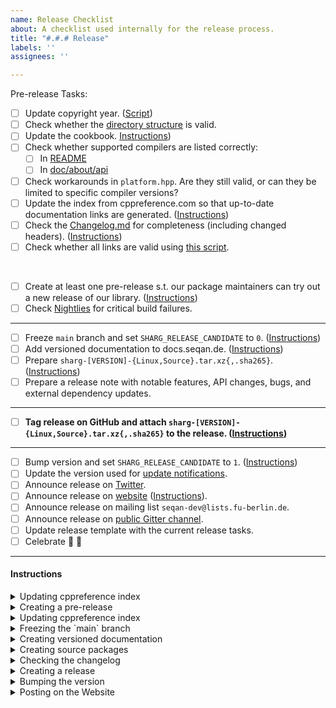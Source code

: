 ```yaml
---
name: Release Checklist
about: A checklist used internally for the release process.
title: "#.#.# Release"
labels: ''
assignees: ''

---
```


Pre-release Tasks:

- [ ] Update copyright year. ([Script](https://github.com/seqan/sharg-parser/blob/main/test/scripts/update_copyright.sh))
- [ ] Check whether the [directory structure](https://github.com/seqan/sharg-parser/blob/main/doc/setup/quickstart_cmake/index.md) is valid.
- [ ] Update the cookbook. [Instructions](#cookbook))
- [ ] Check whether supported compilers are listed correctly:
  - [ ] In [README](https://github.com/seqan/sharg-parser/blob/main/README.md)
  - [ ] In [doc/about/api](https://github.com/seqan/sharg-parser/blob/main/doc/about/api/index.md)
- [ ] Check workarounds in `platform.hpp`. Are they still valid, or can they be limited to specific compiler versions?
- [ ] Update the index from cppreference.com so that up-to-date documentation links are generated. ([Instructions](#cppreference))
- [ ] Check the [Changelog.md](https://github.com/seqan/sharg-parser/blob/main/CHANGELOG.md) for completeness (including changed headers). ([Instructions](#changelog))
- [ ] Check whether all links are valid using [this script](https://github.com/seqan/sharg-parser/blob/main/test/scripts/link_check.sh).
<br>

- [ ] Create at least one pre-release s.t. our package maintainers can try out a new release of our library. ([Instructions](#prerelease))
- [ ] Check [Nightlies](https://cdash.seqan.de/index.php?project=Sharg) for critical build failures.

---

- [ ] Freeze `main` branch and set `SHARG_RELEASE_CANDIDATE` to `0`. ([Instructions](#freeze))
- [ ] Add versioned documentation to docs.seqan.de. ([Instructions](#versioned-docs))
- [ ] Prepare `sharg-[VERSION]-{Linux,Source}.tar.xz{,.sha265}`. ([Instructions](#packaging))
- [ ] Prepare a release note with notable features, API changes, bugs, and external dependency updates.

---

- [ ] **Tag release on GitHub and attach `sharg-[VERSION]-{Linux,Source}.tar.xz{,.sha265}` to the release. ([Instructions](#release))**

---

- [ ] Bump version and set `SHARG_RELEASE_CANDIDATE` to `1`. ([Instructions](#version-bump))
- [ ] Update the version used for [update notifications](https://github.com/OpenMS/usage_plots/blob/master/seqan_versions.txt).
- [ ] Announce release on [Twitter](https://twitter.com/seqanlib).
- [ ] Announce release on [website](https://www.seqan.de) ([Instructions](#website-post)).
- [ ] Announce release on mailing list `seqan-dev@lists.fu-berlin.de`.
- [ ] Announce release on [public Gitter channel](https://gitter.im/seqan/Lobby).
- [ ] Update release template with the current release tasks.
- [ ] Celebrate :tada: :beer:

---

#### Instructions

<a name="cookbook"></a>
<details><summary>Updating cppreference index</summary><br>

Execute `/path/to/sharg/test/scripts/add_snippets_to_cookbook.sh`
Create a PR if there are any changes in the cookbook because new snippets have been added.

</details>
<a name="prerelease"></a>
<details><summary>Creating a pre-release</summary><br>

GitHub is not able to create annotated releases (https://github.com/seqan/product_backlog/issues/159), so we have to manually sign the release.
Make sure you have set up [signed commits](https://docs.github.com/en/authentication/managing-commit-signature-verification/signing-commits).
```bash
git checkout release-[VERSION]
git tag -s [VERSION]-rc.[RC] # e.g. 3.1.0-rc.1
git push upstream [VERSION]-rc.[RC]
```

You will need to provide a tag message. Since this is a pre-release, it can be as simple as `Tag 3.1.0-rc.1`.

Now follow the [packaging instructions](#packaging) to create `sharg-[VERSION]-rc.[RC]-{Linux,Source}.tar.xz{,.sha265}`.

Go to https://github.com/seqan/sharg-parser/releases and create a new release using the created tag and attach the source packages.

:warning: **Make sure to set the tick for "This is a pre-release"** :warning:

Once again, the release message can be simply something along the lines of:
```
This is the first release candidate for Sharg 1.0.0

You can find a list of changes in our [changelog](https://github.com/seqan/sharg-parser/blob/1.0.0/CHANGELOG.md).
```

Afterwards, bump the succeeding release candidate number in the `main`` branch: [include/sharg/version.hpp](https://github.com/seqan/sharg-parser/blob/1.0.0/include/sharg/version.hpp#L17-L22).

</details>
<a name="cppreference"></a>
<details><summary>Updating cppreference index</summary><br>

Check for [new releases](https://github.com/PeterFeicht/cppreference-doc/releases) and update the link and hash in [test/documentation/sharg-doxygen.cmake](https://github.com/seqan/sharg-parser/blob/1.0.0/test/documentation/sharg-doxygen.cmake#L55).
You can compute the hash via `wget -O- <link to html book> | sha256sum`.

</details>
<a name="freeze"></a>
<details><summary>Freezing the `main` branch</summary><br>

- Make sure all PRs that should be merged are merged.
- Set `SHARG_RELEASE_CANDIDATE` to `0` [include/sharg/version.hpp](https://github.com/seqan/sharg-parser/blob/1.0.0/include/sharg/version.hpp#L24).
- This should be the last commit before the release.

</details>
<a name="versioned-docs"></a>
<details><summary>Creating versioned documentation</summary><br>

1. Checkout the release tag and build documentation.
2. Create a `#.#.#` directory for the release in `/web/docs.seqan.de/htdocs/sharg/`
3. Copy everything from the build (`doc_usr/html/*`) into the `#.#.#` directory.
4. Alter the file `/web/docs.seqan.de/htdocs/sharg.html` with a link to the new documentation build.

</details>
<a name="packaging"></a>
<details><summary>Creating source packages</summary><br>

Use a new clone of the repository.
```bash
git clone https://github.com/seqan/sharg-parser.git
cd sharg-parser
git checkout release-[VERSION] # version/branch to pack

mkdir ../package-build
cd ../package-build

cmake ../sharg-parser # configure
cpack # builds binary package, e.g. sharg-[VERSION]-Linux.tar.xz{,.sha265}
cmake --build . --target package_source # builds source package, e.g. sharg-[VERSION]-Source.tar.xz{,.sha265}
```

</details>
<a name="changelog"></a>
<details><summary>Checking the changelog</summary><br>

- List all newly supported and dropped compilers.
- Check that all PR links are consistent, e.g., `[\#2](https://github.com/seqan/sharg-parser/pull/2)`:
  - Search `(\[\\#)(\d+)(\]\(.+?)(\d+)(\))` and replace `$1$2$3$2$5` (i.e., replace link issue-id by the displayed id).

</details>
<a name="release"></a>
<details><summary>Creating a release</summary><br>

GitHub is not able to create annotated releases (https://github.com/seqan/product_backlog/issues/159), so we have to manually sign the release.
Make sure you have set up [signed commits](https://docs.github.com/en/authentication/managing-commit-signature-verification/signing-commits).
```bash
git checkout release-[VERSION]
git tag -s [VERSION]
git push upstream [VERSION]
```

You will need to provide a tag message. We use the first sentences of the release note:

E.g. see previous tag messages (see https://github.com/seqan/sharg-parser/tags)
```
Sharg 1.0.0 Release

Sharg is awesome!
```

</details>
<a name="version-bump"></a>
<details><summary>Bumping the version</summary><br>

- Bump succeeding version number in the main branch: [include/sharg/version.hpp](https://github.com/seqan/sharg-parser/blob/1.0.0/include/sharg/version.hpp#L17-L22).
- The [`SHARG_RELEASE_CANDIDATE`](https://github.com/seqan/sharg-parser/blob/1.0.0/include/sharg/version.hpp#L24) must be set to `1` as `0` indicates a stable release.
- Bump the [latest stable version number](https://github.com/seqan/sharg-parser/blob/main/test/api_stability/CMakeLists.txt#L10) and [checksum](https://github.com/seqan/sharg-parser/blob/main/test/api_stability/CMakeLists.txt#L14) of the API-Stability test on main.

</details>

</details>
<a name="website-post"></a>
<details><summary>Posting on the Website</summary><br>

* Go to [the website repository](https://github.com/seqan/www.seqan.de).
* Add a new file in the `_posts` directory named "YYYY-MM-DD-sharg-X-X-X-release.md".
* Alternatively, you can copy and rename an old release post.
* The file should contain:
  * ```
    ---
    layout: post
    title: "Sharg 1.0.0 released"
    categories: release
    excerpt_separator: <!--more-->
    ---
    ```
  * Followed by a short release announcement.
  * Followed by the keyword `<!--more-->`.
  * Followed by the full release note.

</details>
